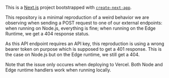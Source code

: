 This is a [Next.js](https://nextjs.org/) project bootstrapped with [`create-next-app`](https://github.com/vercel/next.js/tree/canary/packages/create-next-app).

This repository is a minimal reproduction of a weird behavior we are observing when sending a POST request to one of our external endpoints: when running on Node.js, everything is fine; when running on the Edge Runtime, we get a 404 response status.

As this API endpoint requires an API key, this reproduction is using a wrong bearer token on purpose which is supposed to get a 401 response. This is the case on Node.js but on the Edge runtime, we still get a 404.

Note that the issue only occures when deploying to Vercel. Both Node and Edge runtime handlers work when running locally.
